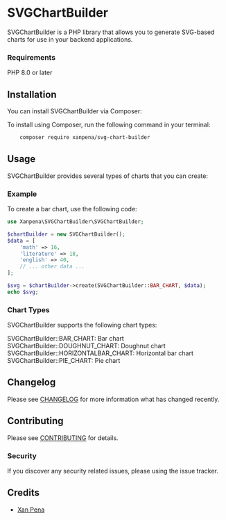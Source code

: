 # SVGChartBuilder

SVGChartBuilder is a PHP library that allows you to generate SVG-based charts for use in your backend applications.

### Requirements

PHP 8.0 or later

## Installation

You can install SVGChartBuilder via Composer:

To install using Composer, run the following command in your terminal:

```bash
    composer require xanpena/svg-chart-builder
```

## Usage

SVGChartBuilder provides several types of charts that you can create:

### Example

To create a bar chart, use the following code:

```php
use Xanpena\SVGChartBuilder\SVGChartBuilder;

$chartBuilder = new SVGChartBuilder();
$data = [
    'math' => 16,
    'literature' => 18,
    'english' => 40,
    // ... other data ...
];

$svg = $chartBuilder->create(SVGChartBuilder::BAR_CHART, $data);
echo $svg;
```

### Chart Types
SVGChartBuilder supports the following chart types:

SVGChartBuilder::BAR_CHART: Bar chart
SVGChartBuilder::DOUGHNUT_CHART: Doughnut chart
SVGChartBuilder::HORIZONTALBAR_CHART: Horizontal bar chart
SVGChartBuilder::PIE_CHART: Pie chart


## Changelog

Please see [CHANGELOG](CHANGELOG.md) for more information what has changed recently.

## Contributing

Please see [CONTRIBUTING](CONTRIBUTING.md) for details.

### Security

If you discover any security related issues, please using the issue tracker.

## Credits

- [Xan Pena](https://github.com/xanpena)
